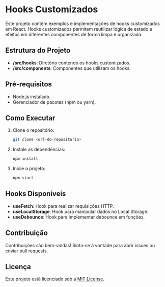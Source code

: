 # Hooks Customizados

Este projeto contém exemplos e implementações de hooks customizados em React. Hooks customizados permitem reutilizar lógica de estado e efeitos em diferentes componentes de forma limpa e organizada.

## Estrutura do Projeto

- **/src/hooks**: Diretório contendo os hooks customizados.
- **/src/components**: Componentes que utilizam os hooks.

## Pré-requisitos

- Node.js instalado.
- Gerenciador de pacotes (npm ou yarn).

## Como Executar

1. Clone o repositório:
    ```bash
    git clone <url-do-repositorio>
    ```
2. Instale as dependências:
    ```bash
    npm install
    ```
3. Inicie o projeto:
    ```bash
    npm start
    ```

## Hooks Disponíveis

- **useFetch**: Hook para realizar requisições HTTP.
- **useLocalStorage**: Hook para manipular dados no Local Storage.
- **useDebounce**: Hook para implementar debounce em funções.

## Contribuição

Contribuições são bem-vindas! Sinta-se à vontade para abrir issues ou enviar pull requests.

## Licença

Este projeto está licenciado sob a [MIT License](LICENSE).